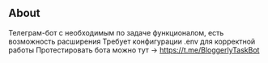 ## About
Телеграм-бот с необходимым по задаче функционалом, есть возможность расширения
Требует конфигурации .env для корректной работы
Протестировать бота можно тут -> https://t.me/BloggerlyTaskBot
